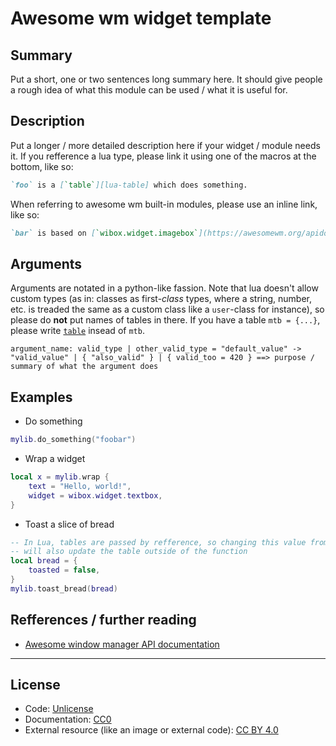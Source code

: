 # Awesome wm widget template

## Summary

Put a short, one or two sentences long summary here. It should give people a rough
idea of what this module can be used / what it is useful for.

## Description

Put a longer / more detailed description here if your widget / module needs it. If
you refference a lua type, please link it using one of the macros at the bottom, like so:

```markdown
`foo` is a [`table`][lua-table] which does something.
```

When referring to awesome wm built-in modules, please use an inline link, like so:

```markdown
`bar` is based on [`wibox.widget.imagebox`](https://awesomewm.org/apidoc/widgets/wibox.widget.imagebox.html) and does something else.
```

## Arguments

Arguments are notated in a python-like fassion. Note that lua doesn't allow custom
types (as in: classes as first-*class* types, where a string, number, etc. is treaded
the same as a custom class like a `user`-class for instance), so please do **not** put
names of tables in there. If you have a table `mtb = {...}`, please write
[`table`][lua-table] insead of `mtb`.

```
argument_name: valid_type | other_valid_type = "default_value" -> "valid_value" | { "also_valid" } | { valid_too = 420 } ==> purpose / summary of what the argument does
```

## Examples

 - Do something
```lua
mylib.do_something("foobar")
```
 - Wrap a widget
```lua
local x = mylib.wrap {
	text = "Hello, world!",
	widget = wibox.widget.textbox,
}
```
 - Toast a slice of bread
```lua
-- In Lua, tables are passed by refference, so changing this value from a function
-- will also update the table outside of the function
local bread = {
	toasted = false,
}
mylib.toast_bread(bread)
```

## Refferences / further reading

 - [Awesome window manager API documentation](https://awesomewm.org/apidoc/)

---

## License

 - Code: [Unlicense](https://unlicense.org/)
 - Documentation: [CC0](https://creativecommons.org/publicdomain/zero/1.0/)
 - External resource (like an image or external code): [CC BY 4.0](https://creativecommons.org/licenses/by/4.0/)

[lua-nil]: https://www.lua.org/pil/2.1.html
[lua-boolean]: https://www.lua.org/pil/2.2.html
[lua-number]: https://www.lua.org/pil/2.3.html
[lua-string]: https://www.lua.org/pil/2.4.html
[lua-table]: https://www.lua.org/pil/2.5.html
[lua-function]: https://www.lua.org/pil/2.6.html
[lua-userdata-thread]: https://www.lua.org/pil/2.7.html
